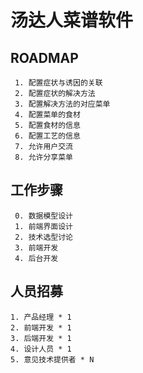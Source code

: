 # 汤达人菜谱软件

## ROADMAP

     1. 配置症状与诱因的关联
     2. 配置症状的解决方法
     3. 配置解决方法的对应菜单
     4. 配置菜单的食材
     5. 配置食材的信息
     6. 配置工艺的信息
     7. 允许用户交流
     8. 允许分享菜单

## 工作步骤

     0. 数据模型设计
     1. 前端界面设计
     2. 技术选型讨论
     3. 前端开发
     4. 后台开发
    
## 人员招募

    1. 产品经理 * 1
    2. 前端开发 * 1
    3. 后端开发 * 1
    4. 设计人员 * 1
    5. 意见技术提供者 * N
